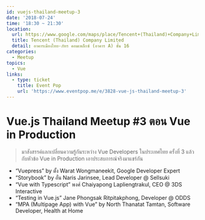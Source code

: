 ```yaml
---
id: vuejs-thailand-meetup-3
date: '2018-07-24'
time: '18:30 ~ 21:30'
location:
  url: https://www.google.com/maps/place/Tencent+(Thailand)+Company+Limited/@13.7871852,100.5723683,17z/data=!3m1!4b1!4m5!3m4!1s0x30e29dd2d7bef373:0xda2e847cc72274b4!8m2!3d13.7871852!4d100.574557
  title: Tencent (Thailand) Company Limited
  detail: อาคารเมืองไทย-ภัทร คอมเพล็กซ์ (อาคาร A) ชั้น 16
categories:
  - Meetup
topics:
  - Vue
links:
  - type: ticket
    title: Event Pop
    url: 'https://www.eventpop.me/e/3828-vue-js-thailand-meetup-3'
---
```


# Vue.js Thailand Meetup #3 ตอน Vue in Production

> มาสังสรรค์แลกเปลี่ยนความรู้กันระหว่าง Vue Developers ในประเทศไทย ครั้งที่ 3 แล้ว กับหัวข้อ Vue in Production เอาประสบการณ์จริงมาแชร์กัน

* “Vuepress” by ตั้ง Warat Wongmaneekit, Google Developer Expert
* “Storybook” by อั๋น Naris Jarinsee, Lead Developer @ Sellsuki
* “Vue with Typescript” พงศ์ Chaiyapong Lapliengtrakul, CEO @ 3DS Interactive
* “Testing in Vue.js” Jane Phongsak Ritpitakphong, Developer @ ODDS
* “MPA (Multipage App) with Vue” by North Thanatat Tamtan, Software Developer, Health at Home
